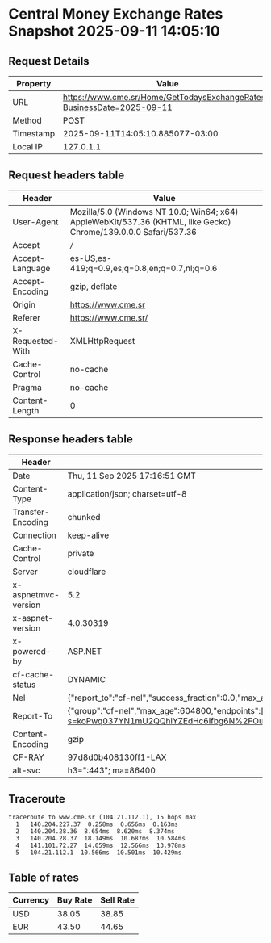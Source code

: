 # Central Money Exchange Rates Snapshot 2025-09-11 14:05:10
## Request Details

| Property | Value |
|----------|-------|
| URL | https://www.cme.sr/Home/GetTodaysExchangeRates/?BusinessDate=2025-09-11 |
| Method | POST |
| Timestamp | 2025-09-11T14:05:10.885077-03:00 |
| Local IP | 127.0.1.1 |
    
## Request headers table

| Header | Value |
|--------|-------|
| User-Agent | Mozilla/5.0 (Windows NT 10.0; Win64; x64) AppleWebKit/537.36 (KHTML, like Gecko) Chrome/139.0.0.0 Safari/537.36 |
| Accept | */* |
| Accept-Language | es-US,es-419;q=0.9,es;q=0.8,en;q=0.7,nl;q=0.6 |
| Accept-Encoding | gzip, deflate |
| Origin | https://www.cme.sr |
| Referer | https://www.cme.sr/ |
| X-Requested-With | XMLHttpRequest |
| Cache-Control | no-cache |
| Pragma | no-cache |
| Content-Length | 0 |

    
## Response headers table
| Header | Value |
|--------|-------|
| Date | Thu, 11 Sep 2025 17:16:51 GMT |
| Content-Type | application/json; charset=utf-8 |
| Transfer-Encoding | chunked |
| Connection | keep-alive |
| Cache-Control | private |
| Server | cloudflare |
| x-aspnetmvc-version | 5.2 |
| x-aspnet-version | 4.0.30319 |
| x-powered-by | ASP.NET |
| cf-cache-status | DYNAMIC |
| Nel | {"report_to":"cf-nel","success_fraction":0.0,"max_age":604800} |
| Report-To | {"group":"cf-nel","max_age":604800,"endpoints":[{"url":"https://a.nel.cloudflare.com/report/v4?s=koPwq037YN1mU2QQhiYZEdHc6ifbg6N%2FOujLgAG4wRCiHt7fS0i5uvkSBiYS2y95sNSULhw4vFWK0Xb6jDQo8gHu64%2BemBNtyoo%3D"}]} |
| Content-Encoding | gzip |
| CF-RAY | 97d8d0b408130ff1-LAX |
| alt-svc | h3=":443"; ma=86400 |

## Traceroute 

```
traceroute to www.cme.sr (104.21.112.1), 15 hops max
  1   140.204.227.37  0.258ms  0.656ms  0.163ms 
  2   140.204.28.36  8.654ms  8.620ms  8.374ms 
  3   140.204.28.37  18.149ms  10.687ms  10.584ms 
  4   141.101.72.27  14.059ms  12.566ms  13.978ms 
  5   104.21.112.1  10.566ms  10.501ms  10.429ms 

```


## Table of rates

| Currency | Buy Rate | Sell Rate |
|----------|----------|-----------|
| USD | 38.05 | 38.85 |
| EUR | 43.50 | 44.65 |
